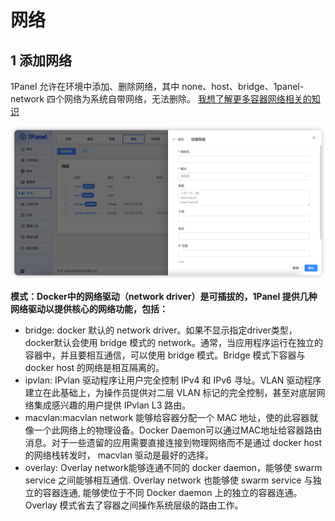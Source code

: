 # 网络

## 1 添加网络

1Panel 允许在环境中添加、删除网络，其中 none、host、bridge、1panel-network 四个网络为系统自带网络，无法删除。
[我想了解更多容器网络相关的知识](https://docs.docker.com/network)

![img.png](../../img/containers/network_create.png)

**模式：Docker中的网络驱动（network driver）是可插拔的，1Panel 提供几种网络驱动以提供核心的网络功能，包括：**    
- bridge: docker 默认的 network driver。如果不显示指定driver类型，docker默认会使用 bridge 模式的 network。通常，当应用程序运行在独立的容器中，并且要相互通信，可以使用 bridge 模式。Bridge 模式下容器与 docker host 的网络是相互隔离的。
- ipvlan: IPvlan 驱动程序让用户完全控制 IPv4 和 IPv6 寻址。VLAN 驱动程序建立在此基础上，为操作员提供对二层 VLAN 标记的完全控制，甚至对底层网络集成感兴趣的用户提供 IPvlan L3 路由。
- macvlan:macvlan network 能够给容器分配一个 MAC 地址，使的此容器就像一个此网络上的物理设备。Docker Daemon可以通过MAC地址给容器路由消息。对于一些遗留的应用需要直接连接到物理网络而不是通过 docker host 的网络栈转发时， macvlan 驱动是最好的选择。
- overlay: Overlay network能够连通不同的 docker daemon，能够使 swarm service 之间能够相互通信. Overlay network 也能够使 swarm service 与独立的容器连通, 能够使位于不同 Docker daemon 上的独立的容器连通。Overlay 模式省去了容器之间操作系统层级的路由工作。
